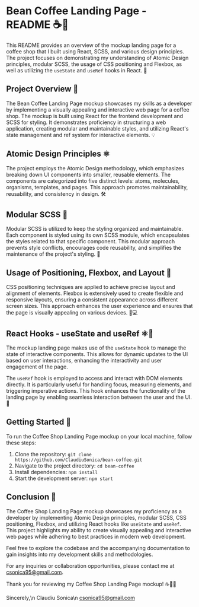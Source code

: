 # Bean Coffee Landing Page - README ☕️📝

This README provides an overview of the mockup landing page for a coffee shop that I built using React, SCSS, and various design principles. The project focuses on demonstrating my understanding of Atomic Design principles, modular SCSS, the usage of CSS positioning and Flexbox, as well as utilizing the `useState` and `useRef` hooks in React. 🚀

## Project Overview 🌟

The Bean Coffee Landing Page mockup showcases my skills as a developer by implementing a visually appealing and interactive web page for a coffee shop. The mockup is built using React for the frontend development and SCSS for styling. It demonstrates proficiency in structuring a web application, creating modular and maintainable styles, and utilizing React's state management and ref system for interactive elements. 💡

## Atomic Design Principles ⚛️

The project employs the Atomic Design methodology, which emphasizes breaking down UI components into smaller, reusable elements. The components are categorized into five distinct levels: atoms, molecules, organisms, templates, and pages. This approach promotes maintainability, reusability, and consistency in design. 🛠️

## Modular SCSS 🎨

Modular SCSS is utilized to keep the styling organized and maintainable. Each component is styled using its own SCSS module, which encapsulates the styles related to that specific component. This modular approach prevents style conflicts, encourages code reusability, and simplifies the maintenance of the project's styling. 🎉

## Usage of Positioning, Flexbox, and Layout 📐

CSS positioning techniques are applied to achieve precise layout and alignment of elements. Flexbox is extensively used to create flexible and responsive layouts, ensuring a consistent appearance across different screen sizes. This approach enhances the user experience and ensures that the page is visually appealing on various devices. 📱💻

## React Hooks - useState and useRef ⚛️🎣

The mockup landing page makes use of the `useState` hook to manage the state of interactive components. This allows for dynamic updates to the UI based on user interactions, enhancing the interactivity and user engagement of the page.

The `useRef` hook is employed to access and interact with DOM elements directly. It is particularly useful for handling focus, measuring elements, and triggering imperative actions. This hook enhances the functionality of the landing page by enabling seamless interaction between the user and the UI. 🤖

## Getting Started 🚀

To run the Coffee Shop Landing Page mockup on your local machine, follow these steps:

1. Clone the repository: `git clone https://github.com/ClaudiuSonica/bean-coffee.git`
2. Navigate to the project directory: `cd bean-coffee`
3. Install dependencies: `npm install`
4. Start the development server: `npm start`

## Conclusion 🎉

The Coffee Shop Landing Page mockup showcases my proficiency as a developer by implementing Atomic Design principles, modular SCSS, CSS positioning, Flexbox, and utilizing React hooks like `useState` and `useRef`. This project highlights my ability to create visually appealing and interactive web pages while adhering to best practices in modern web development.

Feel free to explore the codebase and the accompanying documentation to gain insights into my development skills and methodologies.

For any inquiries or collaboration opportunities, please contact me at csonica95@gmail.com.

Thank you for reviewing my Coffee Shop Landing Page mockup! ☕️👨‍💻

Sincerely,\n
Claudiu Sonica\n
csonica95@gmail.com